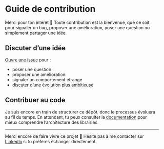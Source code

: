 # Guide de contribution

Merci pour ton intérêt 🙏 Toute contribution est la bienvenue, que ce soit pour signaler un bug, proposer une amélioration, poser une question ou simplement partager une idée.

## Discuter d’une idée

[Ouvre une issue](https://github.com/zhouzi/akimeo/issues/new) pour :

- poser une question
- proposer une amélioration
- signaler un comportement étrange
- discuter d’une évolution plus ambitieuse

## Contribuer au code

Je suis encore en train de structurer ce dépôt, donc le processus évoluera au fil du temps. En attendant, tu peux consulter la [documentation](https://akimeo.xyz/docs/librairies) pour mieux comprendre l’architecture des librairies.

---

Merci encore de faire vivre ce projet 🙌 Hésite pas à me contacter sur [LinkedIn](https://go.gabin.app/linkedin) si tu préfères échanger directement.
